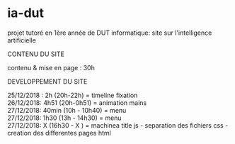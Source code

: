 # ia-dut
projet tutoré en 1ère année de DUT informatique: site sur l'intelligence artificielle

  CONTENU DU SITE 

contenu & mise en page : 30h  

  DEVELOPPEMENT DU SITE

25/12/2018 : 2h (20h-22h) = timeline fixation<br>
26/12/2018: 4h51 (20h-0h51) = animation mains<br>
27/12/2018: 40min (10h - 10h40) = menu<br>
27/12/2018: 1h30 (13h - 14h30) = menu<br>
27/12/2018: X (16h30 - X ) = machinea title js - separation des fichiers css - creation des differentes pages html<br>


